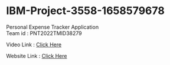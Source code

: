 # IBM-Project-3558-1658579678
Personal Expense Tracker Application <br>
Team id : PNT2022TMID38279

Video Link : <a href="http://169.51.203.100:31428/" target="_blank">Click Here</a>

Website Link : <a href="http://169.51.203.100:31009/" target="_blank">Click Here</a>
